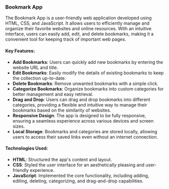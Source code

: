 ### Bookmark App

The Bookmark App is a user-friendly web application developed using HTML, CSS, and JavaScript. It allows users to efficiently manage and organize their favorite websites and online resources. With an intuitive interface, users can easily add, edit, and delete bookmarks, making it a convenient tool for keeping track of important web pages.

#### Key Features:
- **Add Bookmarks**: Users can quickly add new bookmarks by entering the website URL and title.
- **Edit Bookmarks**: Easily modify the details of existing bookmarks to keep the collection up-to-date.
- **Delete Bookmarks**: Remove unwanted bookmarks with a simple click.
- **Categorize Bookmarks**: Organize bookmarks into custom categories for better management and easy retrieval.
- **Drag and Drop**: Users can drag and drop bookmarks into different categories, providing a flexible and intuitive way to manage their bookmarks based on the similarity of websites.
- **Responsive Design**: The app is designed to be fully responsive, ensuring a seamless experience across various devices and screen sizes.
- **Local Storage**: Bookmarks and categories are stored locally, allowing users to access their saved links even without an internet connection.

#### Technologies Used:
- **HTML**: Structured the app's content and layout.
- **CSS**: Styled the user interface for an aesthetically pleasing and user-friendly experience.
- **JavaScript**: Implemented the core functionality, including adding, editing, deleting, categorizing, and drag-and-drop capabilities.


